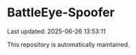 # BattleEye-Spoofer

Last updated: 2025-06-26 13:53:11

This repository is automatically maintained.
